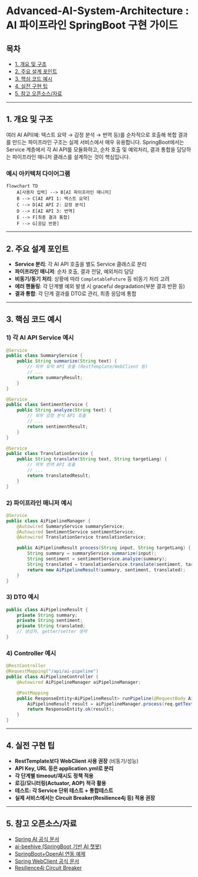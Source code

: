 # Advanced-AI-System-Architecture : AI 파이프라인 SpringBoot 구현 가이드

## 목차
- [1. 개요 및 구조](#1-개요-및-구조)
- [2. 주요 설계 포인트](#2-주요-설계-포인트)
- [3. 핵심 코드 예시](#3-핵심-코드-예시)
- [4. 실전 구현 팁](#4-실전-구현-팁)
- [5. 참고 오픈소스/자료](#5-참고-오픈소스자료)

---

## 1. 개요 및 구조

여러 AI API(예: 텍스트 요약 → 감정 분석 → 번역 등)를 순차적으로 호출해 복합 결과를 만드는 파이프라인 구조는 실제 서비스에서 매우 유용합니다. SpringBoot에서는 Service 계층에서 각 AI API를 모듈화하고, 순차 호출 및 예외처리, 결과 통합을 담당하는 파이프라인 매니저 클래스를 설계하는 것이 핵심입니다.

### 예시 아키텍처 다이어그램
```mermaid
flowchart TD
    A[사용자 입력] --> B[AI 파이프라인 매니저]
    B --> C[AI API 1: 텍스트 요약]
    C --> D[AI API 2: 감정 분석]
    D --> E[AI API 3: 번역]
    E --> F[최종 결과 통합]
    F --> G[응답 반환]
```

---

## 2. 주요 설계 포인트
- **Service 분리**: 각 AI API 호출을 별도 Service 클래스로 분리
- **파이프라인 매니저**: 순차 호출, 결과 전달, 예외처리 담당
- **비동기/동기 처리**: 상황에 따라 `CompletableFuture` 등 비동기 처리 고려
- **에러 핸들링**: 각 단계별 예외 발생 시 graceful degradation(부분 결과 반환 등)
- **결과 통합**: 각 단계 결과를 DTO로 관리, 최종 응답에 통합

---

## 3. 핵심 코드 예시

### 1) 각 AI API Service 예시
```java
@Service
public class SummaryService {
    public String summarize(String text) {
        // 외부 요약 API 호출 (RestTemplate/WebClient 등)
        // ...
        return summaryResult;
    }
}

@Service
public class SentimentService {
    public String analyze(String text) {
        // 외부 감정 분석 API 호출
        // ...
        return sentimentResult;
    }
}

@Service
public class TranslationService {
    public String translate(String text, String targetLang) {
        // 외부 번역 API 호출
        // ...
        return translatedResult;
    }
}
```

### 2) 파이프라인 매니저 예시
```java
@Service
public class AiPipelineManager {
    @Autowired SummaryService summaryService;
    @Autowired SentimentService sentimentService;
    @Autowired TranslationService translationService;

    public AiPipelineResult process(String input, String targetLang) {
        String summary = summaryService.summarize(input);
        String sentiment = sentimentService.analyze(summary);
        String translated = translationService.translate(sentiment, targetLang);
        return new AiPipelineResult(summary, sentiment, translated);
    }
}
```

### 3) DTO 예시
```java
public class AiPipelineResult {
    private String summary;
    private String sentiment;
    private String translated;
    // 생성자, getter/setter 생략
}
```

### 4) Controller 예시
```java
@RestController
@RequestMapping("/api/ai-pipeline")
public class AiPipelineController {
    @Autowired AiPipelineManager aiPipelineManager;

    @PostMapping
    public ResponseEntity<AiPipelineResult> runPipeline(@RequestBody AiPipelineRequest req) {
        AiPipelineResult result = aiPipelineManager.process(req.getText(), req.getTargetLang());
        return ResponseEntity.ok(result);
    }
}
```

---

## 4. 실전 구현 팁
- **RestTemplate보다 WebClient 사용 권장** (비동기/성능)
- **API Key, URL 등은 application.yml로 분리**
- **각 단계별 timeout/재시도 정책 적용**
- **로깅/모니터링(Actuator, AOP) 적극 활용**
- **테스트: 각 Service 단위 테스트 + 통합테스트**
- **실제 서비스에서는 Circuit Breaker(Resilience4j 등) 적용 권장**

---

## 5. 참고 오픈소스/자료
- [Spring AI 공식 문서](https://docs.spring.io/spring-ai/reference/)
- [ai-beehive (SpringBoot 기반 AI 챗봇)](https://github.com/hncboy/ai-beehive)
- [SpringBoot+OpenAI 연동 예제](https://github.com/qq418745/spring-ai-example)
- [Spring WebClient 공식 문서](https://docs.spring.io/spring-framework/docs/current/reference/html/web-reactive.html#webflux-client)
- [Resilience4j Circuit Breaker](https://resilience4j.readme.io/docs/circuitbreaker) 